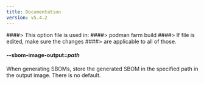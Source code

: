 ```yaml
---
title: Documentation
version: v5.4.2
---
```


####> This option file is used in:
####>   podman farm build
####> If file is edited, make sure the changes
####> are applicable to all of those.
#### **--sbom-image-output**=*path*

When generating SBOMs, store the generated SBOM in the specified path in the
output image.  There is no default.
